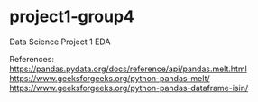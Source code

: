 # project1-group4
Data Science Project 1 EDA  

References:  
https://pandas.pydata.org/docs/reference/api/pandas.melt.html  
https://www.geeksforgeeks.org/python-pandas-melt/  
https://www.geeksforgeeks.org/python-pandas-dataframe-isin/  